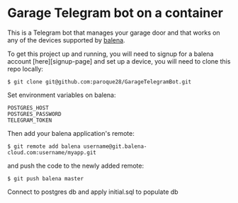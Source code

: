 # Garage Telegram bot on a container

This is a Telegram bot that manages your garage door and that works on any of the devices supported by [balena][balena-link].


To get this project up and running, you will need to signup for a balena account [here][signup-page] and set up a device, you will need to clone this repo locally:

```
$ git clone git@github.com:paroque28/GarageTelegramBot.git
```
Set environment variables on balena:
```
POSTGRES_HOST
POSTGRES_PASSWORD
TELEGRAM_TOKEN
```
Then add your balena application's remote:
```
$ git remote add balena username@git.balena-cloud.com:username/myapp.git
```
and push the code to the newly added remote:
```
$ git push balena master
```
Connect to postgres db and apply initial.sql to populate db

[balena-link]:https://balena.io/